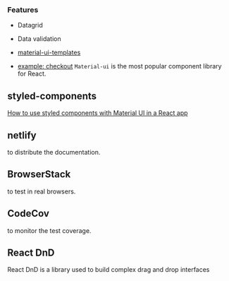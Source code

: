 ### Features

- Datagrid
- Data validation

- [material-ui-templates](https://github.com/mui-org/material-ui/tree/master/docs/src/pages/getting-started/templates)
- [example: checkout](https://github.com/mui-org/material-ui/blob/master/docs/src/pages/getting-started/templates/checkout
)
`Material-ui` is the most popular component library for React.

## styled-components

[How to use styled components with Material UI in a React app](https://www.sipios.com/blog-tech/how-to-use-styled-components-with-material-ui-in-a-react-app)


## netlify

to distribute the documentation.

## BrowserStack

to test in real browsers.

## CodeCov

to monitor the test coverage.

## React DnD

React DnD is a library used to build complex drag and drop interfaces
